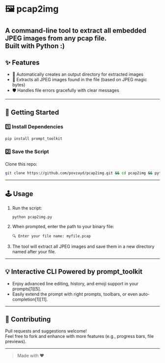 # 🖼️ pcap2img

A command-line tool to extract all embedded JPEG images from any pcap file.  
Built with Python :)
---

## ✨ Features

- 📂 Automatically creates an output directory for extracted images
- 📸 Extracts all JPEG images found in the file (based on JPEG magic bytes)
- 🛡️ Handles file errors gracefully with clear messages

---

## 🚀 Getting Started

### 1️⃣ Install Dependencies

```bash
pip install prompt_toolkit
```

### 2️⃣ Save the Script

Clone this repo:

```bash
git clone https://github.com/povzayd/pcap2img.git && cd pcap2img && python3 venv venv1 && source venv1/bin/activate && pip install prompt_toolkit && python pcap2img.py

```

---

## 🕹️ Usage

1. Run the script:

    ```bash
    python pcap2img.py
    ```

2. When prompted, enter the path to your binary file:

    ```
    🔍 Enter your file name: myfile.pcap
    ```

3. The tool will extract all JPEG images and save them in a new directory named after your file.

---

## 💡 Interactive CLI Powered by prompt_toolkit

- Enjoy advanced line editing, history, and emoji support in your prompts[1][5].
- Easily extend the prompt with right prompts, toolbars, or even auto-completion[1][11].

---

## 🤝 Contributing

Pull requests and suggestions welcome!  
Feel free to fork and enhance with more features (e.g., progress bars, file previews).


---

> Made with ❤️ 
